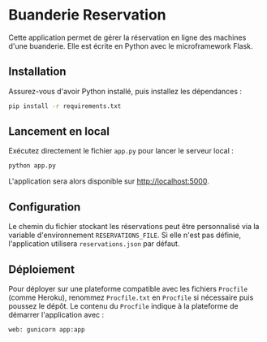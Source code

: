 # Buanderie Reservation

Cette application permet de gérer la réservation en ligne des machines d'une buanderie. Elle est écrite en Python avec le microframework Flask.

## Installation

Assurez-vous d'avoir Python installé, puis installez les dépendances :

```bash
pip install -r requirements.txt
```

## Lancement en local

Exécutez directement le fichier `app.py` pour lancer le serveur local :

```bash
python app.py
```

L'application sera alors disponible sur [http://localhost:5000](http://localhost:5000).

## Configuration

Le chemin du fichier stockant les réservations peut être personnalisé via la variable d'environnement `RESERVATIONS_FILE`.
Si elle n'est pas définie, l'application utilisera `reservations.json` par défaut.

## Déploiement

Pour déployer sur une plateforme compatible avec les fichiers `Procfile` (comme Heroku), renommez `Procfile.txt` en `Procfile` si nécessaire puis poussez le dépôt. Le contenu du `Procfile` indique à la plateforme de démarrer l'application avec :

```procfile
web: gunicorn app:app
```



